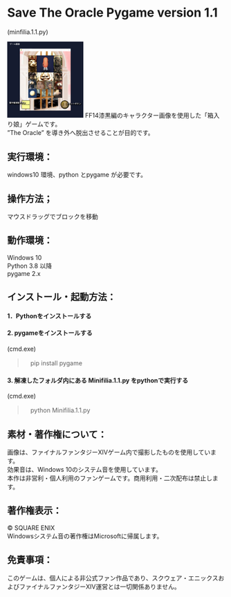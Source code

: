 # Save The Oracle Pygame version 1.1
(minfilia.1.1.py)

<img width="35%" src="./SaveTheOracleUsage.png">
FF14漆黒編のキャラクター画像を使用した「箱入り娘」ゲームです。<br>
”The Oracle” を導き外へ脱出させることが目的です。

## 実行環境：
windows10 環境、python とpygame が必要です。

## 操作方法；
マウスドラッグでブロックを移動

## 動作環境：
Windows 10<br>
Python 3.8 以降<br>
pygame 2.x<br>


## インストール・起動方法：
#### 1．Pythonをインストールする
#### 2. pygameをインストールする
(cmd.exe)
>　pip install pygame
#### 3. 解凍したフォルダ内にある Minifilia.1.1.py をpythonで実行する
(cmd.exe)
>　python Minifilia.1.1.py



## 素材・著作権について：
画像は、ファイナルファンタジーXIVゲーム内で撮影したものを使用しています。<br>
効果音は、Windows 10のシステム音を使用しています。<br>
本作は非営利・個人利用のファンゲームです。商用利用・二次配布は禁止します。<br>

## 著作権表示：
© SQUARE ENIX<br>
Windowsシステム音の著作権はMicrosoftに帰属します。

## 免責事項：
このゲームは、個人による非公式ファン作品であり、スクウェア・エニックスおよびファイナルファンタジーXIV運営とは一切関係ありません。

